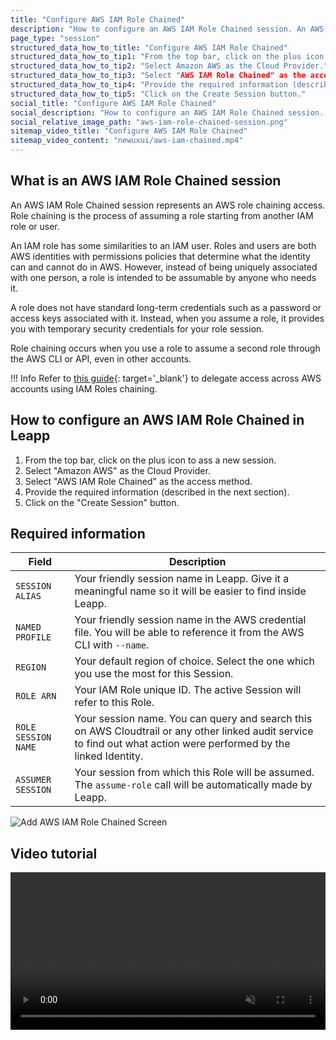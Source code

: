 ```yaml
---
title: "Configure AWS IAM Role Chained"
description: "How to configure an AWS IAM Role Chained session. An AWS IAM Role Chained session represents an AWS role chaining access. Role chaining is the process of assuming a role starting from another IAM role or user."
page_type: "session"
structured_data_how_to_title: "Configure AWS IAM Role Chained"
structured_data_how_to_tip1: "From the top bar, click on the plus icon to ass a new session."
structured_data_how_to_tip2: "Select Amazon AWS as the Cloud Provider."
structured_data_how_to_tip3: "Select "AWS IAM Role Chained" as the access method."
structured_data_how_to_tip4: "Provide the required information (described in the next section)."
structured_data_how_to_tip5: "Click on the Create Session button."
social_title: "Configure AWS IAM Role Chained"
social_description: "How to configure an AWS IAM Role Chained session. An AWS IAM Role Chained session represents an AWS role chaining access. Role chaining is the process of assuming a role starting from another IAM role or user."
social_relative_image_path: "aws-iam-role-chained-session.png"
sitemap_video_title: "Configure AWS IAM Role Chained"
sitemap_video_content: "newuxui/aws-iam-chained.mp4"
---
```


## What is an AWS IAM Role Chained session

An AWS IAM Role Chained session represents an AWS role chaining access. Role chaining is the process of assuming a role starting from another IAM role or user.

An IAM role has some similarities to an IAM user. Roles and users are both AWS identities with permissions policies that determine what the identity can and cannot do in AWS. However, instead of being uniquely associated with one person, a role is intended to be assumable by anyone who needs it.

A role does not have standard long-term credentials such as a password or access keys associated with it. Instead, when you assume a role, it provides you with temporary security credentials for your role session.

Role chaining occurs when you use a role to assume a second role through the AWS CLI or API, even in other accounts.

!!! Info
    Refer to [this guide](https://docs.aws.amazon.com/IAM/latest/UserGuide/id_roles_create_for-idp_saml.html){: target='_blank'} to delegate access across AWS accounts using IAM Roles chaining.

## How to configure an AWS IAM Role Chained in Leapp

1. From the top bar, click on the plus icon to ass a new session.
2. Select "Amazon AWS" as the Cloud Provider.
3. Select "AWS IAM Role Chained" as the access method.
4. Provide the required information (described in the next section).
5. Click on the "Create Session" button.

## Required information

| Field               | Description                          |
|---------------------| ------------------------------------ |
| `SESSION ALIAS`     | Your friendly session name in Leapp. Give it a meaningful name so it will be easier to find inside Leapp. |
| `NAMED PROFILE`     | Your friendly session name in the AWS credential file. You will be able to reference it from the AWS CLI with `--name`. |
| `REGION`            | Your default region of choice. Select the one which you use the most for this Session. |
| `ROLE ARN`          | Your IAM Role unique ID. The active Session will refer to this Role. |
| `ROLE SESSION NAME` | Your session name. You can query and search this on AWS Cloudtrail or any other linked audit service to find out what action were performed by the linked Identity. |
| `ASSUMER SESSION`   | Your session from which this Role will be assumed. The `assume-role` call will be automatically made by Leapp. |

![](../../images/screens/newuxui/aws-iam-role-chained.png?style=center-img "Add AWS IAM Role Chained Screen")

## Video tutorial

<video width="100%" muted autoplay loop> <source src="../../videos/newuxui/aws-iam-chained.mp4" type="video/mp4"> </video>
